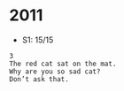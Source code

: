# 2011

-   S1: 15/15

```
3
The red cat sat on the mat.
Why are you so sad cat?
Don’t ask that.
```
